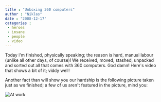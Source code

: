 ```yaml
---
title : "Unboxing 360 computers"
author : "Niklas"
date : "2008-12-17"
categories : 
 - heroes
 - insane
 - people
 - video
---
```


Today I'm finished, physically speaking; the reason is hard, manual labour (unlike all other days, of course)! We received, moved, stashed, unpacked and sorted out all that comes with 360 computers. God damn! Here's video that shows a bit of it; viddy well!

  

Another fact than will show you our hardship is the following picture taken just as we finished; a few of us aren't featured in the picture, mind you:

![At work](http://farm4.static.flickr.com/3128/3116017176_47c3980b32.jpg)
